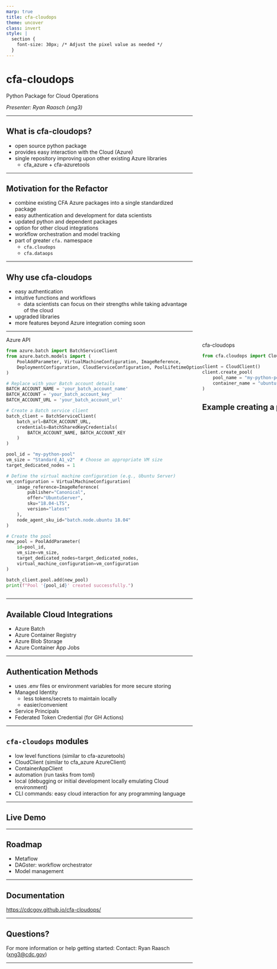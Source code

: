 ```yaml
---
marp: true
title: cfa-cloudops
theme: uncover
class: invert
style: |
  section {
    font-size: 30px; /* Adjust the pixel value as needed */
  }
---
```

# cfa-cloudops

Python Package for Cloud Operations

*Presenter: Ryan Raasch (xng3)*

---
## What is cfa-cloudops?

- open source python package
- provides easy interaction with the Cloud (Azure)
- single repository improving upon other existing Azure libraries
    - cfa_azure + cfa-azuretools

---
## Motivation for the Refactor

- combine existing CFA Azure packages into a single standardized package
- easy authentication and development for data scientists
- updated python and dependent packages
- option for other cloud integrations
- workflow orchestration and model tracking
- part of greater `cfa.` namespace
    - `cfa.cloudops`
    - `cfa.dataops`
---
## Why use cfa-cloudops
- easy authentication
- intuitive functions and workflows
  - data scientists can focus on their strengths while taking advantage of the cloud
- upgraded libraries
- more features beyond Azure integration coming soon
---
<style>
    .container{
        display: flex;
    }
    .col{
        flex: 1;
    }
</style>

<div class="container">

<div class="col">
Azure API

```python
from azure.batch import BatchServiceClient
from azure.batch.models import (
    PoolAddParameter, VirtualMachineConfiguration, ImageReference,
    DeploymentConfiguration, CloudServiceConfiguration, PoolLifetimeOption
)

# Replace with your Batch account details
BATCH_ACCOUNT_NAME = 'your_batch_account_name'
BATCH_ACCOUNT = 'your_batch_account_key'
BATCH_ACCOUNT_URL = 'your_batch_account_url'

# Create a Batch service client
batch_client = BatchServiceClient(
    batch_url=BATCH_ACCOUNT_URL,
    credentials=BatchSharedKeyCredentials(
        BATCH_ACCOUNT_NAME, BATCH_ACCOUNT_KEY
    )
)

pool_id = "my-python-pool"
vm_size = "Standard_A1_v2"  # Choose an appropriate VM size
target_dedicated_nodes = 1

# Define the virtual machine configuration (e.g., Ubuntu Server)
vm_configuration = VirtualMachineConfiguration(
    image_reference=ImageReference(
        publisher="Canonical",
        offer="UbuntuServer",
        sku="18.04-LTS",
        version="latest"
    ),
    node_agent_sku_id="batch.node.ubuntu 18.04"
)

# Create the pool
new_pool = PoolAddParameter(
    id=pool_id,
    vm_size=vm_size,
    target_dedicated_nodes=target_dedicated_nodes,
    virtual_machine_configuration=vm_configuration
)

batch_client.pool.add(new_pool)
print(f"Pool '{pool_id}' created successfully.")
```
</div>
<div class = "col">

cfa-cloudops
```python
from cfa.cloudops import CloudClient

client = CloudClient()
client.create_pool(
    pool_name = "my-python-pool",
    container_name = "ubuntu:22.04"
)
```

## Example creating a pool
</div>
</div>

---
## Available Cloud Integrations

- Azure Batch
- Azure Container Registry
- Azure Blob Storage
- Azure Container App Jobs

---
## Authentication Methods

- uses .env files or environment variables for more secure storing
- Managed Identity
  - less tokens/secrets to maintain locally
  - easier/convenient
- Service Principals
- Federated Token Credential (for GH Actions)
---
## `cfa-cloudops` modules

- low level functions (similar to cfa-azuretools)
- CloudClient (similar to cfa_azure AzureClient)
- ContainerAppClient
- automation (run tasks from toml)
- local (debugging or initial development locally emulating Cloud environment)
- CLI commands: easy cloud interaction for any programming language
---
## Live Demo
---
## Roadmap

- Metaflow
- DAGster: workflow orchestrator
- Model management
---
## Documentation

https://cdcgov.github.io/cfa-cloudops/

---
## Questions?

For more information or help getting started:
Contact: Ryan Raasch (xng3@cdc.gov)

---
